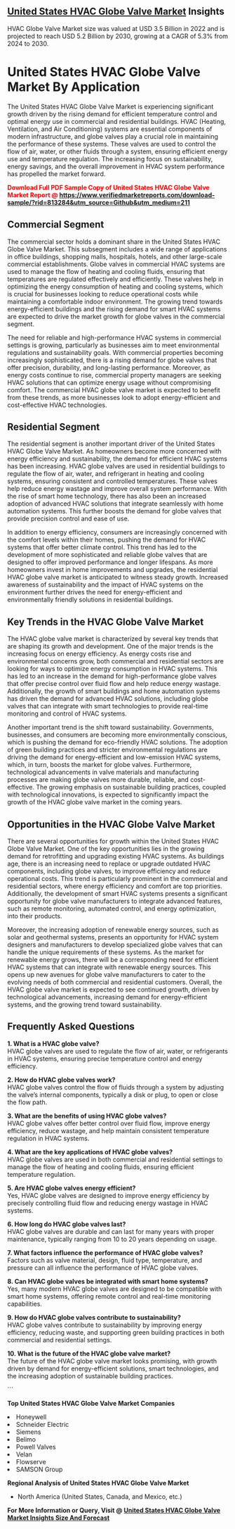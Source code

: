 <h2><a href="https://www.verifiedmarketreports.com/download-sample/?rid=813284&amp;utm_source=Github&amp;utm_medium=211" target="_blank">United States HVAC Globe Valve Market</a> Insights</h2><p>HVAC Globe Valve Market size was valued at USD 3.5 Billion in 2022 and is projected to reach USD 5.2 Billion by 2030, growing at a CAGR of 5.3% from 2024 to 2030.</p><p><h1>United States HVAC Globe Valve Market By Application</h1><p>The United States HVAC Globe Valve Market is experiencing significant growth driven by the rising demand for efficient temperature control and optimal energy use in commercial and residential buildings. HVAC (Heating, Ventilation, and Air Conditioning) systems are essential components of modern infrastructure, and globe valves play a crucial role in maintaining the performance of these systems. These valves are used to control the flow of air, water, or other fluids through a system, ensuring efficient energy use and temperature regulation. The increasing focus on sustainability, energy savings, and the overall improvement in HVAC system performance has propelled the market forward. <strong><p><span class=""><span style="color: #ff0000;"><strong>Download Full PDF Sample Copy of United States HVAC Globe Valve Market Report</strong> @ </span><a href="https://www.verifiedmarketreports.com/download-sample/?rid=813284&amp;utm_source=Github&amp;utm_medium=211" target="_blank">https://www.verifiedmarketreports.com/download-sample/?rid=813284&amp;utm_source=Github&amp;utm_medium=211</a></span></p></strong></p><h2>Commercial Segment</h2><p>The commercial sector holds a dominant share in the United States HVAC Globe Valve Market. This subsegment includes a wide range of applications in office buildings, shopping malls, hospitals, hotels, and other large-scale commercial establishments. Globe valves in commercial HVAC systems are used to manage the flow of heating and cooling fluids, ensuring that temperatures are regulated effectively and efficiently. These valves help in optimizing the energy consumption of heating and cooling systems, which is crucial for businesses looking to reduce operational costs while maintaining a comfortable indoor environment. The growing trend towards energy-efficient buildings and the rising demand for smart HVAC systems are expected to drive the market growth for globe valves in the commercial segment.<p>The need for reliable and high-performance HVAC systems in commercial settings is growing, particularly as businesses aim to meet environmental regulations and sustainability goals. With commercial properties becoming increasingly sophisticated, there is a rising demand for globe valves that offer precision, durability, and long-lasting performance. Moreover, as energy costs continue to rise, commercial property managers are seeking HVAC solutions that can optimize energy usage without compromising comfort. The commercial HVAC globe valve market is expected to benefit from these trends, as more businesses look to adopt energy-efficient and cost-effective HVAC technologies.</p><h2>Residential Segment</h2><p>The residential segment is another important driver of the United States HVAC Globe Valve Market. As homeowners become more concerned with energy efficiency and sustainability, the demand for efficient HVAC systems has been increasing. HVAC globe valves are used in residential buildings to regulate the flow of air, water, and refrigerant in heating and cooling systems, ensuring consistent and controlled temperatures. These valves help reduce energy wastage and improve overall system performance. With the rise of smart home technology, there has also been an increased adoption of advanced HVAC solutions that integrate seamlessly with home automation systems. This further boosts the demand for globe valves that provide precision control and ease of use.<p>In addition to energy efficiency, consumers are increasingly concerned with the comfort levels within their homes, pushing the demand for HVAC systems that offer better climate control. This trend has led to the development of more sophisticated and reliable globe valves that are designed to offer improved performance and longer lifespans. As more homeowners invest in home improvements and upgrades, the residential HVAC globe valve market is anticipated to witness steady growth. Increased awareness of sustainability and the impact of HVAC systems on the environment further drives the need for energy-efficient and environmentally friendly solutions in residential buildings.</p><h2>Key Trends in the HVAC Globe Valve Market</h2><p>The HVAC globe valve market is characterized by several key trends that are shaping its growth and development. One of the major trends is the increasing focus on energy efficiency. As energy costs rise and environmental concerns grow, both commercial and residential sectors are looking for ways to optimize energy consumption in HVAC systems. This has led to an increase in the demand for high-performance globe valves that offer precise control over fluid flow and help reduce energy wastage. Additionally, the growth of smart buildings and home automation systems has driven the demand for advanced HVAC solutions, including globe valves that can integrate with smart technologies to provide real-time monitoring and control of HVAC systems.</p><p>Another important trend is the shift toward sustainability. Governments, businesses, and consumers are becoming more environmentally conscious, which is pushing the demand for eco-friendly HVAC solutions. The adoption of green building practices and stricter environmental regulations are driving the demand for energy-efficient and low-emission HVAC systems, which, in turn, boosts the market for globe valves. Furthermore, technological advancements in valve materials and manufacturing processes are making globe valves more durable, reliable, and cost-effective. The growing emphasis on sustainable building practices, coupled with technological innovations, is expected to significantly impact the growth of the HVAC globe valve market in the coming years.</p><h2>Opportunities in the HVAC Globe Valve Market</h2><p>There are several opportunities for growth within the United States HVAC Globe Valve Market. One of the key opportunities lies in the growing demand for retrofitting and upgrading existing HVAC systems. As buildings age, there is an increasing need to replace or upgrade outdated HVAC components, including globe valves, to improve efficiency and reduce operational costs. This trend is particularly prominent in the commercial and residential sectors, where energy efficiency and comfort are top priorities. Additionally, the development of smart HVAC systems presents a significant opportunity for globe valve manufacturers to integrate advanced features, such as remote monitoring, automated control, and energy optimization, into their products.</p><p>Moreover, the increasing adoption of renewable energy sources, such as solar and geothermal systems, presents an opportunity for HVAC system designers and manufacturers to develop specialized globe valves that can handle the unique requirements of these systems. As the market for renewable energy grows, there will be a corresponding need for efficient HVAC systems that can integrate with renewable energy sources. This opens up new avenues for globe valve manufacturers to cater to the evolving needs of both commercial and residential customers. Overall, the HVAC globe valve market is expected to see continued growth, driven by technological advancements, increasing demand for energy-efficient systems, and the growing trend toward sustainability.</p><h2>Frequently Asked Questions</h2><p><strong>1. What is a HVAC globe valve?</strong><br> HVAC globe valves are used to regulate the flow of air, water, or refrigerants in HVAC systems, ensuring precise temperature control and energy efficiency.</p><p><strong>2. How do HVAC globe valves work?</strong><br> HVAC globe valves control the flow of fluids through a system by adjusting the valve’s internal components, typically a disk or plug, to open or close the flow path.</p><p><strong>3. What are the benefits of using HVAC globe valves?</strong><br> HVAC globe valves offer better control over fluid flow, improve energy efficiency, reduce wastage, and help maintain consistent temperature regulation in HVAC systems.</p><p><strong>4. What are the key applications of HVAC globe valves?</strong><br> HVAC globe valves are used in both commercial and residential settings to manage the flow of heating and cooling fluids, ensuring efficient temperature regulation.</p><p><strong>5. Are HVAC globe valves energy efficient?</strong><br> Yes, HVAC globe valves are designed to improve energy efficiency by precisely controlling fluid flow and reducing energy wastage in HVAC systems.</p><p><strong>6. How long do HVAC globe valves last?</strong><br> HVAC globe valves are durable and can last for many years with proper maintenance, typically ranging from 10 to 20 years depending on usage.</p><p><strong>7. What factors influence the performance of HVAC globe valves?</strong><br> Factors such as valve material, design, fluid type, temperature, and pressure can all influence the performance of HVAC globe valves.</p><p><strong>8. Can HVAC globe valves be integrated with smart home systems?</strong><br> Yes, many modern HVAC globe valves are designed to be compatible with smart home systems, offering remote control and real-time monitoring capabilities.</p><p><strong>9. How do HVAC globe valves contribute to sustainability?</strong><br> HVAC globe valves contribute to sustainability by improving energy efficiency, reducing waste, and supporting green building practices in both commercial and residential settings.</p><p><strong>10. What is the future of the HVAC globe valve market?</strong><br> The future of the HVAC globe valve market looks promising, with growth driven by demand for energy-efficient solutions, smart technologies, and the increasing adoption of sustainable building practices.</p>```</p><p><strong>Top United States HVAC Globe Valve Market Companies</strong></p><div data-test-id=""><p><li>Honeywell</li><li> Schneider Electric</li><li> Siemens</li><li> Belimo</li><li> Powell Valves</li><li> Velan</li><li> Flowserve</li><li> SAMSON Group</li></p><div><strong>Regional Analysis of&nbsp;United States HVAC Globe Valve Market</strong></div><ul><li dir="ltr"><p dir="ltr">North America&nbsp;(United States, Canada, and Mexico, etc.)</p></li></ul><p><strong>For More Information or Query, Visit @&nbsp;</strong><strong><a href="https://www.verifiedmarketreports.com/product/hvac-globe-valve-market/?utm_source=Github&amp;utm_medium=211" target="_blank">United States HVAC Globe Valve Market Insights Size And Forecast</a></strong></p></div>
